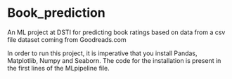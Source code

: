 # Book_prediction
An ML project at DSTI for predicting book ratings based on data from a csv file dataset coming from Goodreads.com

In order to run this project, it is imperative that you install Pandas, Matplotlib, Numpy and Seaborn.
The code for the installation is present in the first lines of the MLpipeline file. 
